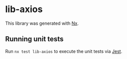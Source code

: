# lib-axios

This library was generated with [Nx](https://nx.dev).

## Running unit tests

Run `nx test lib-axios` to execute the unit tests via [Jest](https://jestjs.io).
